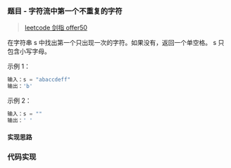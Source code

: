 ### 题目 - 字符流中第一个不重复的字符

> [leetcode 剑指 offer50](https://leetcode-cn.com/problems/di-yi-ge-zhi-chu-xian-yi-ci-de-zi-fu-lcof/)

在字符串 s 中找出第一个只出现一次的字符。如果没有，返回一个单空格。 s 只包含小写字母。

示例 1：

```js
输入：s = "abaccdeff"
输出：'b'
```

示例 2：

```js
输入：s = ""
输出：' '
```

#### 实现思路

### 代码实现

```js

```
